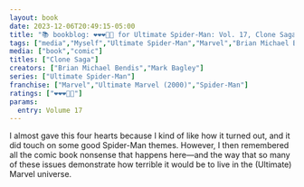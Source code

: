 ```yaml
---
layout: book
date: 2023-12-06T20:49:15-05:00
title: "📚 bookblog: ❤️❤️❤️🖤🖤 for Ultimate Spider-Man: Vol. 17, Clone Saga, by Brian Michael Bendis and Mark Bagley"
tags: ["media","Myself","Ultimate Spider-Man","Marvel","Brian Michael Bendis","Mark Bagley","comics"]
media: ["book","comic"]
titles: ["Clone Saga"]
creators: ["Brian Michael Bendis","Mark Bagley"]
series: ["Ultimate Spider-Man"]
franchise: ["Marvel","Ultimate Marvel (2000)","Spider-Man"]
ratings: ["❤️❤️❤️🖤🖤"]
params:
  entry: Volume 17
---
```


I almost gave this four hearts because I kind of like how it turned out, and it did touch on some good Spider-Man themes. However, I then remembered all the comic book nonsense that happens here—and the way that so many of these issues demonstrate how terrible it would be to live in the (Ultimate) Marvel universe.
